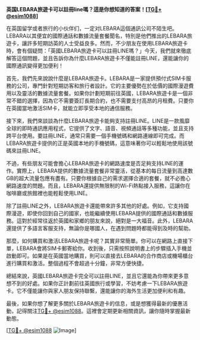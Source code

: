 **英国LEBARA旅遊卡可以註冊line嗎？這是你想知道的答案！[[TG💪+ @esim1088](https://t.me/s/esim1088)]**

在英国留学或者旅行的小伙伴们，一定对LEBARA這個通訊公司不陌生吧。LEBARA以其便宜的國際通話和數據流量套餐聞名，特別是他們推出的LEBARA旅遊卡，讓許多短期訪英的人士受益良多。然而，不少朋友在使用LEBARA旅遊卡時，會有個疑問：「英國LEBARA旅遊卡可以註冊LINE嗎？」今天，我們就來徹底解答這個問題，並且告訴你為什麼LEBARA旅遊卡不僅能註冊LINE，還能讓你的國際通訊變得更加便利！

首先，我們先來說說什麼是LEBARA旅遊卡。LEBARA是一家提供預付式SIM卡服務的公司，專門針對短期訪客和旅行者設計。它的主要優勢在於低價的國際漫遊費用以及靈活的數據流量套餐。如果你計劃短期前往英國，LEBARA旅遊卡是一個非常不錯的選擇，因為它不需要簽訂長期合約，也不需要支付高昂的月租費。只要你在英國當地激活SIM卡，就能立即享受本地的通信服務。

接下來，我們來談談為什麼LEBARA旅遊卡能夠支持註冊LINE。LINE是一款風靡全球的即時通訊應用程式，它提供了文字、語音、視頻通話等多種功能，並且支持跨平台使用。要註冊LINE，通常只需要一個手機號碼和網路連線即可完成。而LEBARA旅遊卡提供的正是英國本地的手機號碼，這意味著你可以輕鬆地使用該號碼來註冊LINE。

不過，有些朋友可能會擔心LEBARA旅遊卡的網路速度是否足夠支持LINE的運作。實際上，LEBARA提供的數據流量套餐非常靈活，從基本的每日流量到高達數GB的超大流量包應有盡有。只要你根據自己的需求選擇合適的套餐，就不必擔心網路速度的問題。而且，LEBARA還提供無限制的Wi-Fi熱點接入服務，這讓你在咖啡廳或旅館裡也能輕鬆使用LINE。

除了註冊LINE之外，LEBARA旅遊卡還能帶來許多其他的好處。例如，它支持國際漫遊，即使你回到自己的國家，也能繼續使用LEBARA提供的國際通話和數據服務。這對於經常往返於英國和家鄉的朋友來說，絕對是一大福音。此外，LEBARA還提供了多語言客服支持，無論你是哪國人，在遇到問題時都能得到及時的幫助。

那麼，如何購買和激活LEBARA旅遊卡呢？其實非常簡單。你可以在網路上直接下單，LEBARA會將SIM卡郵寄給你。收到後，只需按照說明書上的步驟插入手機並啟動即可。如果是在英國當地購買，則可以直接去LEBARA的合作商店或機場櫃台進行購買和激活。整個過程不會超過十分鐘，非常方便快捷。

總結來說，英國LEBARA旅遊卡完全可以註冊LINE，並且它還能為你帶來更多意想不到的好處。如果你正計劃前往英國旅行或學習，不妨考慮一下LEBARA旅遊卡。它不僅能讓你與家人朋友保持聯繫，還能讓你的海外生活更加便利和有趣。

最後，如果你想了解更多關於LEBARA旅遊卡的信息，或是想獲得最新的優惠活動，記得關注[TG💪+ @esim1088](https://t.me/s/esim1088)。這裡會定期更新相關資訊，讓你隨時掌握最新動態。

[[TG💪+ @esim1088](https://t.me/s/esim1088) ![Image](https://i.postimg.cc/4NQfJmqS/Snipaste-2025-05-13-00-14-12.png)]